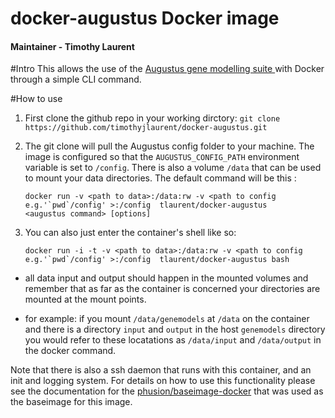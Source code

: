 # docker-augustus Docker image

#### Maintainer - Timothy Laurent

#Intro
This allows the use of the [Augustus gene modelling suite ](http://bioinf.uni-greifswald.de/augustus/) with Docker through a simple CLI command.

#How to use

1. First clone the github repo in your working dirctory: `git clone https://github.com/timothyjlaurent/docker-augustus.git`
2. The git clone will pull the Augustus config folder to your machine. The image is configured so that the `AUGUSTUS_CONFIG_PATH` environment variable is set to `/config`. There is also a volume `/data` that can be used to mount your data directories. The default command will be this :

    ```
    docker run -v <path to data>:/data:rw -v <path to config e.g.'`pwd`/config' >:/config  tlaurent/docker-augustus     <augustus command> [options]
    ```
3. You can also just enter the container's shell like so:
    ```
    docker run -i -t -v <path to data>:/data:rw -v <path to config e.g.'`pwd`/config' >:/config  tlaurent/docker-augustus bash
    ```

- all data input and output should happen in the mounted volumes and remember that as far as the container is concerned your directories are mounted at the mount points.
    
- for example:
        if you mount `/data/genemodels` at `/data` on the container and there is a directory `input` and `output` in the host `genemodels` directory you would refer to these locatations as `/data/input` and `/data/output` in the docker command.


Note that there is also a ssh daemon that runs with this container, and an init and logging system. For details on how to use this functionality please see the documentation for the [phusion/baseimage-docker](https://github.com/phusion/baseimage-docker) that was used as the baseimage for this image.

